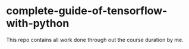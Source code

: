 # complete-guide-of-tensorflow-with-python
This repo contains all work done through out the course duration by me.
